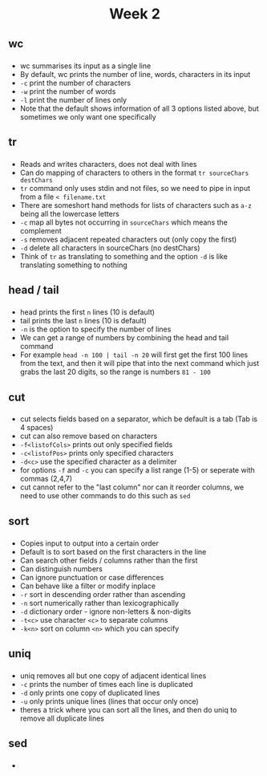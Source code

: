 <h1 align="center">Week 2</h1>

<h2>wc</h2>

###

- wc summarises its input as a single line
- By default, wc prints the number of line, words, characters in its input
- `-c` print the number of characters
- `-w` print the number of words
- `-l` print the number of lines only
- Note that the default shows information of all 3 options listed above, but sometimes we only want one specifically

<h2>tr</h2>

###

- Reads and writes characters, does not deal with lines
- Can do mapping of characters to others in the format `tr sourceChars destChars`
- `tr` command only uses stdin and not files, so we need to pipe in input from a file `< filename.txt`
- There are someshort hand methods for lists of characters such as `a-z` being all the lowercase letters
- `-c` map all bytes not occurring in `sourceChars` which means the complement
- `-s` removes adjacent repeated characters out (only copy the first)
- `-d` delete all characters in sourceChars (no destChars)
- Think of `tr` as translating to something and the option `-d` is like translating something to nothing

<h2>head / tail</h2>

###

- head prints the first `n` lines (10 is default)
- tail prints the last `n` lines (10 is default)
- `-n` is the option to specify the number of lines
- We can get a range of numbers by combining the head and tail command
- For example `head -n 100 | tail -n 20` will first get the first 100 lines from the text, and then it will pipe that into the next command which just grabs the last 20 digits, so the range is numbers `81 - 100`

<h2>cut</h2>

###

- cut selects fields based on a separator, which be default is a tab (Tab is 4 spaces)
- cut can also remove based on characters
- `-f<listofCols>` prints out only specified fields
- `-c<listofPos>` prints only specified characters
- `-d<c>` use the specified character as a delimiter
- for options `-f` and `-c` you can specify a list range (1-5) or seperate with commas (2,4,7)
- cut cannot refer to the "last column" nor can it reorder columns, we need to use other commands to do this such as `sed`

<h2>sort</h2>

###

- Copies input to output into a certain order
- Default is to sort based on the first characters in the line
- Can search other fields / columns rather than the first
- Can distinguish numbers
- Can ignore punctuation or case differences
- Can behave like a filter or modify inplace
- `-r` sort in descending order rather than ascending
- `-n` sort numerically rather than lexicographically
- `-d` dictionary order - ignore non-letters & non-digits
- `-t<c>` use character `<c>` to separate columns
- `-k<n>` sort on column `<n>` which you can specify

<h2>uniq</h2>

###

- uniq removes all but one copy of adjacent identical lines
- `-c` prints the number of times each line is duplicated
- `-d` only prints one copy of duplicated lines
- `-u` only prints unique lines (lines that occur only once)
- theres a trick where you can sort all the lines, and then do uniq to remove all duplicate lines

<h2>sed</h2>

###

-
